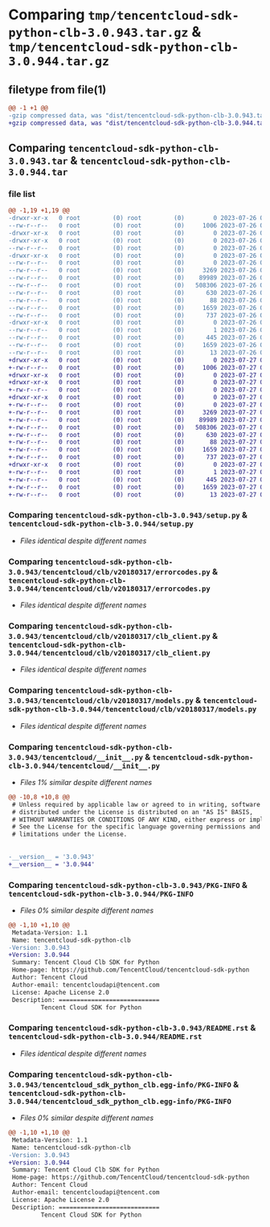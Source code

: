 # Comparing `tmp/tencentcloud-sdk-python-clb-3.0.943.tar.gz` & `tmp/tencentcloud-sdk-python-clb-3.0.944.tar.gz`

## filetype from file(1)

```diff
@@ -1 +1 @@
-gzip compressed data, was "dist/tencentcloud-sdk-python-clb-3.0.943.tar", last modified: Wed Jul 26 00:33:56 2023, max compression
+gzip compressed data, was "dist/tencentcloud-sdk-python-clb-3.0.944.tar", last modified: Thu Jul 27 02:12:07 2023, max compression
```

## Comparing `tencentcloud-sdk-python-clb-3.0.943.tar` & `tencentcloud-sdk-python-clb-3.0.944.tar`

### file list

```diff
@@ -1,19 +1,19 @@
-drwxr-xr-x   0 root         (0) root         (0)        0 2023-07-26 00:33:56.000000 tencentcloud-sdk-python-clb-3.0.943/
--rw-r--r--   0 root         (0) root         (0)     1006 2023-07-26 00:33:56.000000 tencentcloud-sdk-python-clb-3.0.943/setup.py
-drwxr-xr-x   0 root         (0) root         (0)        0 2023-07-26 00:33:56.000000 tencentcloud-sdk-python-clb-3.0.943/tencentcloud/
-drwxr-xr-x   0 root         (0) root         (0)        0 2023-07-26 00:33:56.000000 tencentcloud-sdk-python-clb-3.0.943/tencentcloud/clb/
--rw-r--r--   0 root         (0) root         (0)        0 2023-07-26 00:33:56.000000 tencentcloud-sdk-python-clb-3.0.943/tencentcloud/clb/__init__.py
-drwxr-xr-x   0 root         (0) root         (0)        0 2023-07-26 00:33:56.000000 tencentcloud-sdk-python-clb-3.0.943/tencentcloud/clb/v20180317/
--rw-r--r--   0 root         (0) root         (0)        0 2023-07-26 00:33:56.000000 tencentcloud-sdk-python-clb-3.0.943/tencentcloud/clb/v20180317/__init__.py
--rw-r--r--   0 root         (0) root         (0)     3269 2023-07-26 00:33:56.000000 tencentcloud-sdk-python-clb-3.0.943/tencentcloud/clb/v20180317/errorcodes.py
--rw-r--r--   0 root         (0) root         (0)    89989 2023-07-26 00:33:56.000000 tencentcloud-sdk-python-clb-3.0.943/tencentcloud/clb/v20180317/clb_client.py
--rw-r--r--   0 root         (0) root         (0)   508306 2023-07-26 00:33:56.000000 tencentcloud-sdk-python-clb-3.0.943/tencentcloud/clb/v20180317/models.py
--rw-r--r--   0 root         (0) root         (0)      630 2023-07-26 00:33:56.000000 tencentcloud-sdk-python-clb-3.0.943/tencentcloud/__init__.py
--rw-r--r--   0 root         (0) root         (0)       88 2023-07-26 00:33:56.000000 tencentcloud-sdk-python-clb-3.0.943/setup.cfg
--rw-r--r--   0 root         (0) root         (0)     1659 2023-07-26 00:33:56.000000 tencentcloud-sdk-python-clb-3.0.943/PKG-INFO
--rw-r--r--   0 root         (0) root         (0)      737 2023-07-26 00:33:56.000000 tencentcloud-sdk-python-clb-3.0.943/README.rst
-drwxr-xr-x   0 root         (0) root         (0)        0 2023-07-26 00:33:56.000000 tencentcloud-sdk-python-clb-3.0.943/tencentcloud_sdk_python_clb.egg-info/
--rw-r--r--   0 root         (0) root         (0)        1 2023-07-26 00:33:56.000000 tencentcloud-sdk-python-clb-3.0.943/tencentcloud_sdk_python_clb.egg-info/dependency_links.txt
--rw-r--r--   0 root         (0) root         (0)      445 2023-07-26 00:33:56.000000 tencentcloud-sdk-python-clb-3.0.943/tencentcloud_sdk_python_clb.egg-info/SOURCES.txt
--rw-r--r--   0 root         (0) root         (0)     1659 2023-07-26 00:33:56.000000 tencentcloud-sdk-python-clb-3.0.943/tencentcloud_sdk_python_clb.egg-info/PKG-INFO
--rw-r--r--   0 root         (0) root         (0)       13 2023-07-26 00:33:56.000000 tencentcloud-sdk-python-clb-3.0.943/tencentcloud_sdk_python_clb.egg-info/top_level.txt
+drwxr-xr-x   0 root         (0) root         (0)        0 2023-07-27 02:12:07.000000 tencentcloud-sdk-python-clb-3.0.944/
+-rw-r--r--   0 root         (0) root         (0)     1006 2023-07-27 02:12:06.000000 tencentcloud-sdk-python-clb-3.0.944/setup.py
+drwxr-xr-x   0 root         (0) root         (0)        0 2023-07-27 02:12:07.000000 tencentcloud-sdk-python-clb-3.0.944/tencentcloud/
+drwxr-xr-x   0 root         (0) root         (0)        0 2023-07-27 02:12:07.000000 tencentcloud-sdk-python-clb-3.0.944/tencentcloud/clb/
+-rw-r--r--   0 root         (0) root         (0)        0 2023-07-27 02:12:06.000000 tencentcloud-sdk-python-clb-3.0.944/tencentcloud/clb/__init__.py
+drwxr-xr-x   0 root         (0) root         (0)        0 2023-07-27 02:12:07.000000 tencentcloud-sdk-python-clb-3.0.944/tencentcloud/clb/v20180317/
+-rw-r--r--   0 root         (0) root         (0)        0 2023-07-27 02:12:06.000000 tencentcloud-sdk-python-clb-3.0.944/tencentcloud/clb/v20180317/__init__.py
+-rw-r--r--   0 root         (0) root         (0)     3269 2023-07-27 02:12:06.000000 tencentcloud-sdk-python-clb-3.0.944/tencentcloud/clb/v20180317/errorcodes.py
+-rw-r--r--   0 root         (0) root         (0)    89989 2023-07-27 02:12:06.000000 tencentcloud-sdk-python-clb-3.0.944/tencentcloud/clb/v20180317/clb_client.py
+-rw-r--r--   0 root         (0) root         (0)   508306 2023-07-27 02:12:06.000000 tencentcloud-sdk-python-clb-3.0.944/tencentcloud/clb/v20180317/models.py
+-rw-r--r--   0 root         (0) root         (0)      630 2023-07-27 02:12:06.000000 tencentcloud-sdk-python-clb-3.0.944/tencentcloud/__init__.py
+-rw-r--r--   0 root         (0) root         (0)       88 2023-07-27 02:12:07.000000 tencentcloud-sdk-python-clb-3.0.944/setup.cfg
+-rw-r--r--   0 root         (0) root         (0)     1659 2023-07-27 02:12:07.000000 tencentcloud-sdk-python-clb-3.0.944/PKG-INFO
+-rw-r--r--   0 root         (0) root         (0)      737 2023-07-27 02:12:06.000000 tencentcloud-sdk-python-clb-3.0.944/README.rst
+drwxr-xr-x   0 root         (0) root         (0)        0 2023-07-27 02:12:07.000000 tencentcloud-sdk-python-clb-3.0.944/tencentcloud_sdk_python_clb.egg-info/
+-rw-r--r--   0 root         (0) root         (0)        1 2023-07-27 02:12:07.000000 tencentcloud-sdk-python-clb-3.0.944/tencentcloud_sdk_python_clb.egg-info/dependency_links.txt
+-rw-r--r--   0 root         (0) root         (0)      445 2023-07-27 02:12:07.000000 tencentcloud-sdk-python-clb-3.0.944/tencentcloud_sdk_python_clb.egg-info/SOURCES.txt
+-rw-r--r--   0 root         (0) root         (0)     1659 2023-07-27 02:12:07.000000 tencentcloud-sdk-python-clb-3.0.944/tencentcloud_sdk_python_clb.egg-info/PKG-INFO
+-rw-r--r--   0 root         (0) root         (0)       13 2023-07-27 02:12:07.000000 tencentcloud-sdk-python-clb-3.0.944/tencentcloud_sdk_python_clb.egg-info/top_level.txt
```

### Comparing `tencentcloud-sdk-python-clb-3.0.943/setup.py` & `tencentcloud-sdk-python-clb-3.0.944/setup.py`

 * *Files identical despite different names*

### Comparing `tencentcloud-sdk-python-clb-3.0.943/tencentcloud/clb/v20180317/errorcodes.py` & `tencentcloud-sdk-python-clb-3.0.944/tencentcloud/clb/v20180317/errorcodes.py`

 * *Files identical despite different names*

### Comparing `tencentcloud-sdk-python-clb-3.0.943/tencentcloud/clb/v20180317/clb_client.py` & `tencentcloud-sdk-python-clb-3.0.944/tencentcloud/clb/v20180317/clb_client.py`

 * *Files identical despite different names*

### Comparing `tencentcloud-sdk-python-clb-3.0.943/tencentcloud/clb/v20180317/models.py` & `tencentcloud-sdk-python-clb-3.0.944/tencentcloud/clb/v20180317/models.py`

 * *Files identical despite different names*

### Comparing `tencentcloud-sdk-python-clb-3.0.943/tencentcloud/__init__.py` & `tencentcloud-sdk-python-clb-3.0.944/tencentcloud/__init__.py`

 * *Files 1% similar despite different names*

```diff
@@ -10,8 +10,8 @@
 # Unless required by applicable law or agreed to in writing, software
 # distributed under the License is distributed on an "AS IS" BASIS,
 # WITHOUT WARRANTIES OR CONDITIONS OF ANY KIND, either express or implied.
 # See the License for the specific language governing permissions and
 # limitations under the License.
 
 
-__version__ = '3.0.943'
+__version__ = '3.0.944'
```

### Comparing `tencentcloud-sdk-python-clb-3.0.943/PKG-INFO` & `tencentcloud-sdk-python-clb-3.0.944/PKG-INFO`

 * *Files 0% similar despite different names*

```diff
@@ -1,10 +1,10 @@
 Metadata-Version: 1.1
 Name: tencentcloud-sdk-python-clb
-Version: 3.0.943
+Version: 3.0.944
 Summary: Tencent Cloud Clb SDK for Python
 Home-page: https://github.com/TencentCloud/tencentcloud-sdk-python
 Author: Tencent Cloud
 Author-email: tencentcloudapi@tencent.com
 License: Apache License 2.0
 Description: ============================
         Tencent Cloud SDK for Python
```

### Comparing `tencentcloud-sdk-python-clb-3.0.943/README.rst` & `tencentcloud-sdk-python-clb-3.0.944/README.rst`

 * *Files identical despite different names*

### Comparing `tencentcloud-sdk-python-clb-3.0.943/tencentcloud_sdk_python_clb.egg-info/PKG-INFO` & `tencentcloud-sdk-python-clb-3.0.944/tencentcloud_sdk_python_clb.egg-info/PKG-INFO`

 * *Files 0% similar despite different names*

```diff
@@ -1,10 +1,10 @@
 Metadata-Version: 1.1
 Name: tencentcloud-sdk-python-clb
-Version: 3.0.943
+Version: 3.0.944
 Summary: Tencent Cloud Clb SDK for Python
 Home-page: https://github.com/TencentCloud/tencentcloud-sdk-python
 Author: Tencent Cloud
 Author-email: tencentcloudapi@tencent.com
 License: Apache License 2.0
 Description: ============================
         Tencent Cloud SDK for Python
```


